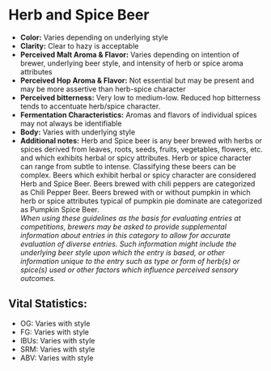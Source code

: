 # Herb and Spice Beer

- **Color:** Varies depending on underlying style
- **Clarity:** Clear to hazy is acceptable
- **Perceived Malt Aroma & Flavor:** Varies depending on intention of brewer, underlying beer style, and intensity of herb or spice aroma attributes
- **Perceived Hop Aroma & Flavor:** Not essential but may be present and may be more assertive than herb-spice character
- **Perceived bitterness:** Very low to medium-low. Reduced hop bitterness tends to accentuate herb/spice character.
- **Fermentation Characteristics:** Aromas and flavors of individual spices may not always be identifiable
- **Body:** Varies with underlying style
- **Additional notes:** Herb and Spice beer is any beer brewed with herbs or spices derived from leaves, roots, seeds, fruits, vegetables, flowers, etc. and which exhibits herbal or spicy attributes. Herb or spice character can range from subtle to intense. Classifying these beers can be complex. Beers which exhibit herbal or spicy character are considered Herb and Spice Beer. Beers brewed with chili peppers are categorized as Chili Pepper Beer. Beers brewed with or without pumpkin in which herb or spice attributes typical of pumpkin pie dominate are categorized as Pumpkin Spice Beer.<br/>
_When using these guidelines as the basis for evaluating entries at competitions, brewers may be asked to provide supplemental information about entries in this category to allow for accurate evaluation of diverse entries. Such information might include the underlying beer style upon which the entry is based, or other information unique to the entry such as type or form of herb(s) or spice(s) used or other factors which influence perceived sensory outcomes._

## Vital Statistics:

- OG: Varies with style 
- FG: Varies with style 
- IBUs: Varies with style 
- SRM: Varies with style 
- ABV: Varies with style 
